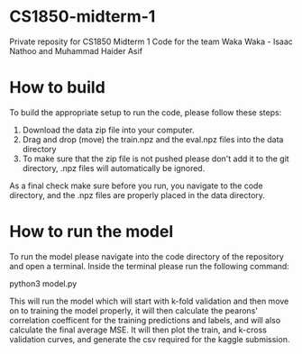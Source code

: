 # CS1850-midterm-1
Private reposity for CS1850 Midterm 1 Code for the team Waka Waka - Isaac Nathoo and Muhammad Haider Asif

# How to build

To build the appropriate setup to run the code, please follow these steps:
1) Download the data zip file into your computer.
2) Drag and drop (move) the train.npz and the eval.npz files into the data directory
3) To make sure that the zip file is not pushed please don't add it to the git directory, .npz files will automatically be ignored.

As a final check make sure before you run, you navigate to the code directory, and the .npz files are properly placed in the data directory.

# How to run the model

To run the model please navigate into the code directory of the repository and open a terminal. Inside the terminal please run the following command:

python3 model.py

This will run the model which will start with k-fold validation and then move on to training the model properly, it will then calculate the pearons' correlation coefficent for the training predictions and labels, and will also calculate the final average MSE. It will then plot the train, and k-cross validation curves, and generate the csv required for the kaggle submission.
